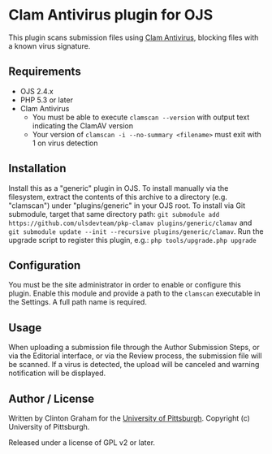 # Clam Antivirus plugin for OJS

This plugin scans submission files using [Clam Antivirus](https://www.clamav.net/), blocking files with a known virus signature.

## Requirements

* OJS 2.4.x
* PHP 5.3 or later
* Clam Antivirus
  * You must be able to execute `clamscan --version` with output text indicating the ClamAV version
  * Your version of `clamscan -i --no-summary <filename>` must exit with 1 on virus detection

## Installation

Install this as a "generic" plugin in OJS.  To install manually via the filesystem, extract the contents of this archive to a directory (e.g. "clamscan") under "plugins/generic" in your OJS root.  To install via Git submodule, target that same directory path: `git submodule add https://github.com/ulsdevteam/pkp-clamav plugins/generic/clamav` and `git submodule update --init --recursive plugins/generic/clamav`.  Run the upgrade script to register this plugin, e.g.: `php tools/upgrade.php upgrade`

## Configuration

You must be the site administrator in order to enable or configure this plugin.  Enable this module and provide a path to the `clamscan` executable in the Settings.  A full path name is required.

## Usage

When uploading a submission file through the Author Submission Steps, or via the Editorial interface, or via the Review process, the submission file will be scanned.  If a virus is detected, the upload will be canceled and warning notification will be displayed.

## Author / License

Written by Clinton Graham for the [University of Pittsburgh](http://www.pitt.edu).  Copyright (c) University of Pittsburgh.

Released under a license of GPL v2 or later.